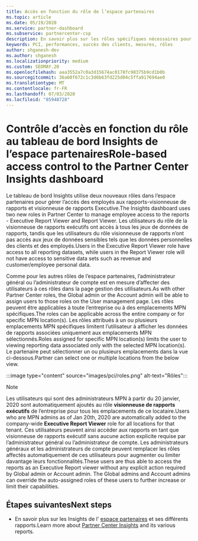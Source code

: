 ```yaml
---
title: Accès en fonction du rôle de l’espace partenaires
ms.topic: article
ms.date: 05/19/2020
ms.service: partner-dashboard
ms.subservice: partnercenter-csp
description: En savoir plus sur les rôles spécifiques nécessaires pour voir les rapports de l’espace partenaires. Celles-ci incluent les rôles de visionneuse de rapports Executive et de visionneuse de rapports.
keywords: PCI, performances, succès des clients, mesures, rôles
author: shganesh-dev
ms.author: shganesh
ms.localizationpriority: medium
ms.custom: SEOMAY.20
ms.openlocfilehash: aaa3552a7c0a3d15674ac0178fc98375b9cd1b0b
ms.sourcegitcommit: 36a60f672c1c3d6b63fd225d04c5ffa917694ae0
ms.translationtype: MT
ms.contentlocale: fr-FR
ms.lasthandoff: 07/03/2020
ms.locfileid: "85948728"
---
```

# <a name="role-based-access-control-to-the-partner-center-insights-dashboard"></a><span data-ttu-id="7eb72-105">Contrôle d’accès en fonction du rôle au tableau de bord Insights de l’espace partenaires</span><span class="sxs-lookup"><span data-stu-id="7eb72-105">Role-based access control to the Partner Center Insights dashboard</span></span>

<span data-ttu-id="7eb72-106">Le tableau de bord Insights utilise deux nouveaux rôles dans l’espace partenaires pour gérer l’accès des employés aux rapports-visionneuse de rapports et visionneuse de rapports Executive.</span><span class="sxs-lookup"><span data-stu-id="7eb72-106">The Insights dashboard uses two new roles in Partner Center to manage employee access to the reports - Executive Report Viewer and Report Viewer.</span></span>  <span data-ttu-id="7eb72-107">Les utilisateurs du rôle de la visionneuse de rapports exécutifs ont accès à tous les jeux de données de rapports, tandis que les utilisateurs du rôle visionneuse de rapports n’ont pas accès aux jeux de données sensibles tels que les données personnelles des clients et des employés.</span><span class="sxs-lookup"><span data-stu-id="7eb72-107">Users in the Executive Report Viewer role have access to all reporting datasets, while users in the Report Viewer role will not have access to sensitive data sets such as revenue and customer/employee personal data.</span></span>  

<span data-ttu-id="7eb72-108">Comme pour les autres rôles de l’espace partenaires, l’administrateur général ou l’administrateur de compte est en mesure d’affecter des utilisateurs à ces rôles dans la page gestion des utilisateurs.</span><span class="sxs-lookup"><span data-stu-id="7eb72-108">As with other Partner Center roles, the Global admin or the Account admin will be able to assign users to those roles on the User management page.</span></span> <span data-ttu-id="7eb72-109">Les rôles peuvent être applicables à toute l’entreprise ou à des emplacements MPN spécifiques.</span><span class="sxs-lookup"><span data-stu-id="7eb72-109">The roles can be applicable across the entire company or for specific MPN location(s).</span></span> <span data-ttu-id="7eb72-110">Les rôles attribués à un ou plusieurs emplacements MPN spécifiques limitent l’utilisateur à afficher les données de rapports associées uniquement aux emplacements MPN sélectionnés.</span><span class="sxs-lookup"><span data-stu-id="7eb72-110">Roles assigned for specific MPN location(s) limits the user to viewing reporting data associated only with the selected MPN location(s).</span></span> <span data-ttu-id="7eb72-111">Le partenaire peut sélectionner un ou plusieurs emplacements dans la vue ci-dessous.</span><span class="sxs-lookup"><span data-stu-id="7eb72-111">Partner can select one or multiple locations from the below view.</span></span>

:::image type="content" source="images/pci/roles.png" alt-text="Rôles":::

>[!Note]
> <span data-ttu-id="7eb72-113">Les utilisateurs qui sont des administrateurs MPN à partir du 20 janvier, 2020 sont automatiquement ajoutés au rôle **visionneuse de rapports exécutifs** de l’entreprise pour tous les emplacements de ce locataire.</span><span class="sxs-lookup"><span data-stu-id="7eb72-113">Users who are MPN admins as of Jan 20th, 2020 are automatically added to the company-wide **Executive Report Viewer** role for all locations for that tenant.</span></span> <span data-ttu-id="7eb72-114">Ces utilisateurs peuvent ainsi accéder aux rapports en tant que visionneuse de rapports exécutif sans aucune action explicite requise par l’administrateur général ou l’administrateur de compte. Les administrateurs généraux et les administrateurs de compte peuvent remplacer les rôles affectés automatiquement de ces utilisateurs pour augmenter ou limiter davantage leurs fonctionnalités.</span><span class="sxs-lookup"><span data-stu-id="7eb72-114">These users are thus able to access the reports as an Executive Report viewer without any explicit action required by Global admin or Account admin. The Global admins and Account admins can override the auto-assigned roles of these users to further increase or limit their capabilities.</span></span>

## <a name="next-steps"></a><span data-ttu-id="7eb72-115">Étapes suivantes</span><span class="sxs-lookup"><span data-stu-id="7eb72-115">Next steps</span></span>

- <span data-ttu-id="7eb72-116">En savoir plus sur les Insights de l' [espace partenaires](partner-center-insights.md) et ses différents rapports.</span><span class="sxs-lookup"><span data-stu-id="7eb72-116">Learn more about [Partner Center Insights](partner-center-insights.md) and its various reports.</span></span>
